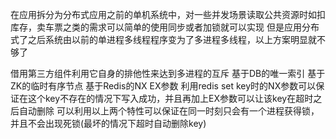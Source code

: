 在应用拆分为分布式应用之前的单机系统中，对一些并发场景读取公共资源时如扣库存，卖车票之类的需求可以简单的使用同步或者加锁就可以实现
但是应用分布式了之后系统由以前的单进程多线程程序变为了多进程多线程，以上方案明显就不够了

借用第三方组件利用它自身的排他性来达到多进程的互斥
    基于DB的唯一索引
    基于ZK的临时有序节点
    基于Redis的NX EX参数
利用redis set key时的NX参数可以保证在这个key不存在的情况下写入成功，并且再加上EX参数可以让该key在超时之后自动删除
可以利用以上两个特性可以保证在同一时刻只会有一个进程获得锁，并且不会出现死锁(最坏的情况下超时自动删除key)   